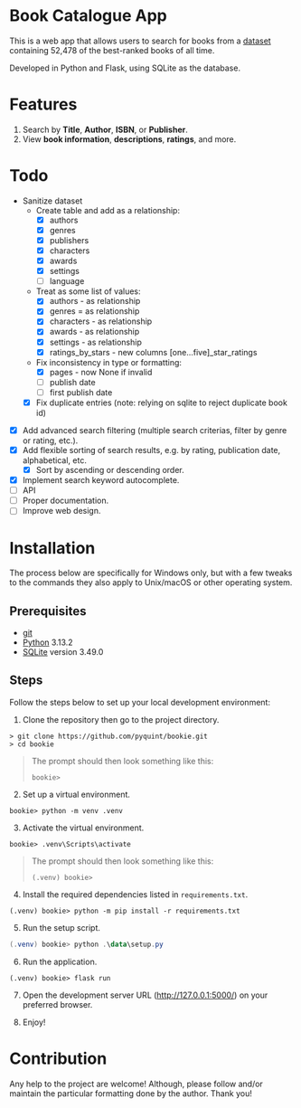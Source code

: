 # Book Catalogue App
This is a web app that allows users to search for books from a [dataset](https://www.kaggle.com/datasets/pooriamst/best-books-ever-dataset) containing 52,478 of the best-ranked books of all time.

Developed in Python and Flask, using SQLite as the database.

# Features
1. Search by **Title**, **Author**, **ISBN**, or **Publisher**.
2. View **book information**, **descriptions**, **ratings**, and more.

# Todo
- Sanitize dataset
  - Create table and add as a relationship:
    - [x] authors
    - [x] genres
    - [x] publishers
    - [x] characters
    - [x] awards
    - [x] settings
    - [ ] language
  - Treat as some list of values:
    - [x] authors - as relationship
    - [x] genres = as relationship
    - [x] characters - as relationship
    - [x] awards - as relationship
    - [x] settings - as relationship
    - [x] ratings_by_stars - new columns [one...five]_star_ratings
  - Fix inconsistency in type or formatting:
    - [x] pages - now None if invalid
    - [ ] publish date
    - [ ] first publish date
  - [x] Fix duplicate entries (note: relying on sqlite to reject duplicate book id)
- [x] Add advanced search filtering (multiple search criterias, filter by genre or rating, etc.).
- [x] Add flexible sorting of search results, e.g. by rating, publication date, alphabetical, etc.
  - [x] Sort by ascending or descending order.
- [x] Implement search keyword autocomplete.
- [ ] API
- [ ] Proper documentation.
- [ ] Improve web design.

# Installation
The process below are specifically for Windows only, but with a few tweaks to the commands they also apply to Unix/macOS or other operating system.

## Prerequisites
- [git](https://git-scm.com/)
- [Python](https://www.python.org/) 3.13.2
- [SQLite](https://www.sqlite.org/) version 3.49.0

## Steps
Follow the steps below to set up your local development environment:

1. Clone the repository then go to the project directory.
```
> git clone https://github.com/pyquint/bookie.git
> cd bookie
```

> The prompt should then look something like this:
> ```
> bookie>
> ```

2. Set up a virtual environment.

```
bookie> python -m venv .venv
```

3. Activate the virtual environment.
```
bookie> .venv\Scripts\activate
```

> The prompt should then look something like this:
> ```
> (.venv) bookie>
> ```

4. Install the required dependencies listed in `requirements.txt`.

```
(.venv) bookie> python -m pip install -r requirements.txt
```

5. Run the setup script.


```powershell
(.venv) bookie> python .\data\setup.py
```

6. Run the application.
```
(.venv) bookie> flask run
```

7. Open the development server URL (http://127.0.0.1:5000/) on your preferred browser.

8. Enjoy!

# Contribution
Any help to the project are welcome! Although, please follow and/or maintain the particular formatting done by the author. Thank you!
